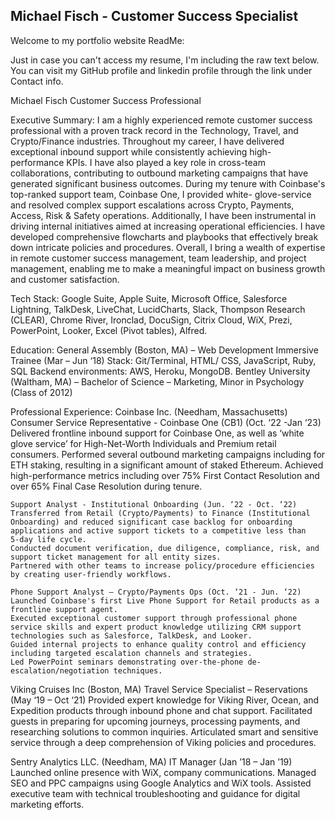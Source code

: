 ## Michael Fisch - Customer Success Specialist

Welcome to my portfolio website ReadMe:

Just in case you can't access my resume, I'm including the raw text below.
You can visit my GitHub profile and linkedin profile through the link under Contact info.

Michael Fisch
Customer Success Professional

Executive Summary:
I am a highly experienced remote customer success professional with a proven track record in the Technology, Travel, and Crypto/Finance industries. Throughout my career, I have delivered exceptional inbound support while consistently achieving high- performance KPIs. I have also played a key role in cross-team collaborations, contributing to outbound marketing campaigns that have generated significant business outcomes. During my tenure with Coinbase's top-ranked support team, Coinbase One, I provided white- glove-service and resolved complex support escalations across Crypto, Payments, Access, Risk & Safety operations. Additionally, I have been instrumental in driving internal initiatives aimed at increasing operational efficiencies. I have developed comprehensive flowcharts and playbooks that effectively break down intricate policies and procedures. Overall, I bring a wealth of expertise in remote customer success management, team leadership, and project management, enabling me to make a meaningful impact on business growth and customer satisfaction.

Tech Stack:
Google Suite, Apple Suite, Microsoft Office, Salesforce Lightning, TalkDesk, LiveChat, LucidCharts, Slack, Thompson Research (CLEAR), Chrome River, Ironclad, DocuSign, Citrix Cloud, WiX, Prezi, PowerPoint, Looker, Excel (Pivot tables), Alfred.

Education:
General Assembly (Boston, MA) – Web Development Immersive Trainee (Mar – Jun ‘18)
Stack: Git/Terminal, HTML/ CSS, JavaScript, Ruby, SQL
Backend environments: AWS, Heroku, MongoDB.
Bentley University (Waltham, MA) – Bachelor of Science – Marketing, Minor in Psychology (Class of 2012)

Professional Experience:
Coinbase Inc. (Needham, Massachusetts)
    Consumer Service Representative - Coinbase One (CB1) (Oct. ‘22 -Jan ‘23)
    Delivered frontline inbound support for Coinbase One, as well as ‘white glove service’ for High-Net-Worth Individuals and Premium retail consumers.
    Performed several outbound marketing campaigns including for ETH staking, resulting in a significant amount of staked Ethereum. Achieved high-performance metrics including over 75% First Contact
    Resolution and over 65% Final Case Resolution during tenure.

    Support Analyst - Institutional Onboarding (Jun. ‘22 - Oct. ‘22)
    Transferred from Retail (Crypto/Payments) to Finance (Institutional Onboarding) and reduced significant case backlog for onboarding applications and active support tickets to a competitive less than
    5-day life cycle.
    Conducted document verification, due diligence, compliance, risk, and support ticket management for all entity sizes.
    Partnered with other teams to increase policy/procedure efficiencies by creating user-friendly workflows.

    Phone Support Analyst – Crypto/Payments Ops (Oct. ‘21 - Jun. ‘22)
    Launched Coinbase's first Live Phone Support for Retail products as a frontline support agent.
    Executed exceptional customer support through professional phone service skills and expert product knowledge utilizing CRM support technologies such as Salesforce, TalkDesk, and Looker.
    Guided internal projects to enhance quality control and efficiency including targeted escalation channels and strategies.
    Led PowerPoint seminars demonstrating over-the-phone de-escalation/negotiation techniques.

Viking Cruises Inc (Boston, MA)
Travel Service Specialist – Reservations (May ‘19 – Oct ‘21)
Provided expert knowledge for Viking River, Ocean, and Expedition products through inbound phone and chat support. Facilitated guests in preparing for upcoming journeys, processing payments, and researching solutions to common inquiries. Articulated smart and sensitive service through a deep comprehension of Viking policies and procedures.

Sentry Analytics LLC. (Needham, MA)
IT Manager (Jan ’18 – Jan ’19)
Launched online presence with WiX, company communications.
Managed SEO and PPC campaigns using Google Analytics and WiX tools.
Assisted executive team with technical troubleshooting and guidance for digital marketing efforts.
